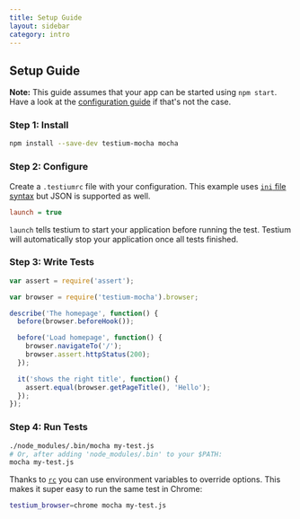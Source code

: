 ```yaml
---
title: Setup Guide
layout: sidebar
category: intro
---
```


## Setup Guide

**Note:** This guide assumes that your app can be started using `npm start`. Have a look at the [configuration guide](config.html) if that's not the case.

### Step 1: Install

```sh
npm install --save-dev testium-mocha mocha
```

### Step 2: Configure

Create a `.testiumrc` file with your configuration.
This example uses [`ini` file syntax](https://en.wikipedia.org/wiki/INI_file)
but JSON is supported as well.

```ini
launch = true
```

`launch` tells testium to start your application before running the test. Testium will automatically stop your application once all tests finished.

### Step 3: Write Tests

```js
var assert = require('assert');

var browser = require('testium-mocha').browser;

describe('The homepage', function() {
  before(browser.beforeHook());

  before('Load homepage', function() {
    browser.navigateTo('/');
    browser.assert.httpStatus(200);
  });

  it('shows the right title', function() {
    assert.equal(browser.getPageTitle(), 'Hello');
  });
});
```

### Step 4: Run Tests

```sh
./node_modules/.bin/mocha my-test.js
# Or, after adding 'node_modules/.bin' to your $PATH:
mocha my-test.js
```

Thanks to [`rc`](https://www.npmjs.com/package/rc) you can use environment variables to override options.
This makes it super easy to run the same test in Chrome:

```sh
testium_browser=chrome mocha my-test.js
```
